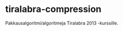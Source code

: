 tiralabra-compression
=====================

Pakkausalgoritmi/algoritmeja Tiralabra 2013 -kurssille.